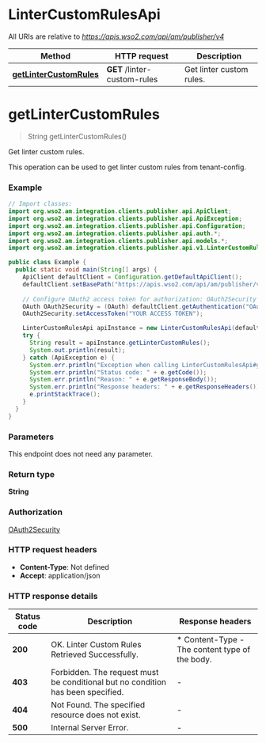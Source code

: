 # LinterCustomRulesApi

All URIs are relative to *https://apis.wso2.com/api/am/publisher/v4*

Method | HTTP request | Description
------------- | ------------- | -------------
[**getLinterCustomRules**](LinterCustomRulesApi.md#getLinterCustomRules) | **GET** /linter-custom-rules | Get linter custom rules.


<a name="getLinterCustomRules"></a>
# **getLinterCustomRules**
> String getLinterCustomRules()

Get linter custom rules.

This operation can be used to get linter custom rules from tenant-config. 

### Example
```java
// Import classes:
import org.wso2.am.integration.clients.publisher.api.ApiClient;
import org.wso2.am.integration.clients.publisher.api.ApiException;
import org.wso2.am.integration.clients.publisher.api.Configuration;
import org.wso2.am.integration.clients.publisher.api.auth.*;
import org.wso2.am.integration.clients.publisher.api.models.*;
import org.wso2.am.integration.clients.publisher.api.v1.LinterCustomRulesApi;

public class Example {
  public static void main(String[] args) {
    ApiClient defaultClient = Configuration.getDefaultApiClient();
    defaultClient.setBasePath("https://apis.wso2.com/api/am/publisher/v4");
    
    // Configure OAuth2 access token for authorization: OAuth2Security
    OAuth OAuth2Security = (OAuth) defaultClient.getAuthentication("OAuth2Security");
    OAuth2Security.setAccessToken("YOUR ACCESS TOKEN");

    LinterCustomRulesApi apiInstance = new LinterCustomRulesApi(defaultClient);
    try {
      String result = apiInstance.getLinterCustomRules();
      System.out.println(result);
    } catch (ApiException e) {
      System.err.println("Exception when calling LinterCustomRulesApi#getLinterCustomRules");
      System.err.println("Status code: " + e.getCode());
      System.err.println("Reason: " + e.getResponseBody());
      System.err.println("Response headers: " + e.getResponseHeaders());
      e.printStackTrace();
    }
  }
}
```

### Parameters
This endpoint does not need any parameter.

### Return type

**String**

### Authorization

[OAuth2Security](../README.md#OAuth2Security)

### HTTP request headers

 - **Content-Type**: Not defined
 - **Accept**: application/json

### HTTP response details
| Status code | Description | Response headers |
|-------------|-------------|------------------|
**200** | OK. Linter Custom Rules Retrieved Successfully.  |  * Content-Type - The content type of the body.  <br>  |
**403** | Forbidden. The request must be conditional but no condition has been specified. |  -  |
**404** | Not Found. The specified resource does not exist. |  -  |
**500** | Internal Server Error. |  -  |


